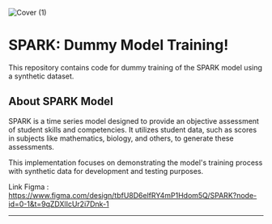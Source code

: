 
![Cover (1)](https://github.com/user-attachments/assets/4478f720-e310-41dd-a43f-15c16a48a818)


# SPARK: Dummy Model Training!


This repository contains code for dummy training of the SPARK model using a synthetic dataset.

## About SPARK Model

SPARK is a time series model designed to provide an objective assessment of student skills and competencies. It utilizes student data, such as scores in subjects like mathematics, biology, and others, to generate these assessments.

This implementation focuses on demonstrating the model's training process with synthetic data for development and testing purposes.

Link Figma : https://www.figma.com/design/tbfU8D6elfRY4mP1Hdom5Q/SPARK?node-id=0-1&t=9qZDXlIcUr2i7Dnk-1 

---
